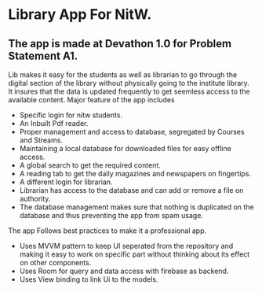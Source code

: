 # Library App For NitW.
## The app is made at Devathon 1.0 for Problem Statement A1.
Lib makes it easy for the students as well as librarian to go through the digital section of the library without physically going to the institute library.
It insures that the data is updated frequently to get seemless access to the available content.
Major feature of the app includes 
- Specific login for nitw students.
- An Inbuilt Pdf reader.
- Proper management and access to database, segregated by Courses and Streams.
- Maintaining a local database for downloaded files for easy offline access.
- A global search to get the required content.
- A reading tab to get the daily magazines and newspapers on fingertips.
- A different login for librarian.
- Librarian has access to the database and can add or remove a file on authority.
- The database management makes sure that nothing is duplicated on the database and thus preventing the app from spam usage.


The app Follows best practices to make it a professional app.
- Uses MVVM pattern to keep UI seperated from the repository and making it easy to work on specific part without thinking about its effect on other components.
- Uses Room for query and data access with firebase as backend.
- Uses View binding to link Ui to the models.

